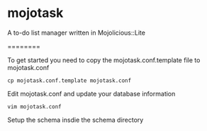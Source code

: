 mojotask
========

A to-do list manager written in Mojolicious::Lite

========

To get started you need to copy the mojotask.conf.template file to mojotask.conf

    cp mojotask.conf.template mojotask.conf

Edit mojotask.conf and update your database information

    vim mojotask.conf

Setup the schema insdie the schema directory
